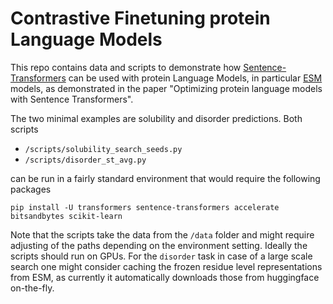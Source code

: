 # Contrastive Finetuning protein Language Models

This repo contains data and scripts to demonstrate how [Sentence-Transformers](https://github.com/UKPLab/sentence-transformers) can be used with protein Language Models, in particular [ESM](https://github.com/facebookresearch/esm/tree/main) models, as demonstrated in the paper "Optimizing protein language models with Sentence Transformers".

The two minimal examples are solubility and disorder predictions. Both scripts
* ```/scripts/solubility_search_seeds.py``` 
* ```/scripts/disorder_st_avg.py```

can be run in a fairly standard environment that would require the following packages
```
pip install -U transformers sentence-transformers accelerate bitsandbytes scikit-learn
```

Note that the scripts take the data from the ```/data``` folder and might require adjusting of the paths depending on the environment setting. 
Ideally the scripts should run on GPUs. For the ```disorder``` task in case of a large scale search one might consider caching the frozen residue level representations from ESM, 
as currently it automatically downloads those from huggingface on-the-fly.

